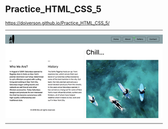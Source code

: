 # Practice_HTML_CSS_5

https://doiverson.github.io/Practice_HTML_CSS_5/
***
![ScreenShot](docs/capture-image.png)
***
